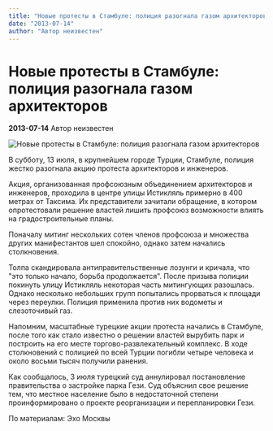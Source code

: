 ```yaml
---
title: "Новые протесты в Стамбуле: полиция разогнала газом архитекторов"
date: "2013-07-14"
author: "Автор неизвестен"
---
```


# Новые протесты в Стамбуле: полиция разогнала газом архитекторов

**2013-07-14** Автор неизвестен

![Новые протесты в Стамбуле: полиция разогнала газом архитекторов](http://news.liga.net/upload/resize_cache/iblock/c8f/380_230_2/c8fde07983fdf469065f42173fa7a099.jpg)

В субботу, 13 июля, в крупнейшем городе Турции, Стамбуле, полиция жестко разогнала акцию протеста архитекторов и инженеров.

Акция, организованная профсоюзным объединением архитекторов и инженеров, проходила в центре улицы Истикляль примерно в 400 метрах от Таксима. Их представители зачитали обращение, в котором опротестовали решение властей лишить профсоюз возможности влиять на градостроительные планы.

Поначалу митинг нескольких сотен членов профсоюза и множества других манифестантов шел спокойно, однако затем начались столкновения.

Толпа скандировала антиправительственные лозунги и кричала, что "это только начало, борьба продолжается". После призыва полиции покинуть улицу Истикляль некоторая часть митингующих разошлась. Однако несколько небольших групп попытались прорваться к площади через переулки. Полиция применила против них водометы и слезоточивый газ.

Напомним, масштабные турецкие акции протеста начались в Стамбуле, после того как стало известно о решении властей вырубить парк и построить на его месте торгово-развлекательный комплекс. В ходе столкновений с полицией по всей Турции погибли четыре человека и около восьми тысяч получили ранения.

Как сообщалось, 3 июля турецкий суд аннулировал постановление правительства о застройке парка Гези. Суд объяснил свое решение тем, что местное население было в недостаточной степени проинформировано о проекте реорганизации и перепланировки Гези.

По материалам: Эхо Москвы